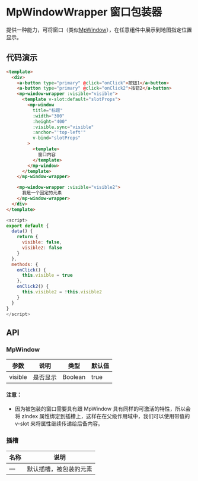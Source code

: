 # MpWindowWrapper 窗口包装器

提供一种能力，可将窗口（类似[MpWindow](/zh/components/window.html)），在任意组件中展示到地图指定位置显示。

## 代码演示

```html
<template>
  <div>
    <a-button type="primary" @click="onClick">按钮1</a-button>
    <a-button type="primary" @click="onClick2">按钮2</a-button>
    <mp-window-wrapper :visible="visible">
      <template v-slot:default="slotProps">
        <mp-window
          title="标题"
          :width="300"
          :height="400"
          :visible.sync="visible"
          :anchor="'top-left'"
          v-bind="slotProps"
        >
          <template>
            窗口内容
          </template>
        </mp-window>
      </template>
    </mp-window-wrapper>

    <mp-window-wrapper :visible="visible2">
      我是一个固定的元素
    </mp-window-wrapper>
  </div>
</template>
```

```js
<script>
export default {
  data() {
    return {
      visible: false,
      visible2: false
    }
  },
  methods: {
    onClick() {
      this.visible = true
    },
    onClick2() {
      this.visible2 = !this.visible2
    }
  }
}
</script>
```

## API

### MpWindow

| 参数    | 说明     | 类型    | 默认值 |
| ------- | -------- | ------- | ------ |
| visible | 是否显示 | Boolean | true   |

#### 注意：

- 因为被包装的窗口需要具有跟 MpWindow 具有同样的可激活的特性，所以会将 zIndex 属性绑定到插槽上，这样在在父级作用域中，我们可以使用带值的 v-slot 来将属性继续传递给后备内容。

### 插槽

| 名称 | 说明                   |
| ---- | ---------------------- |
| —    | 默认插槽，被包装的元素 |
